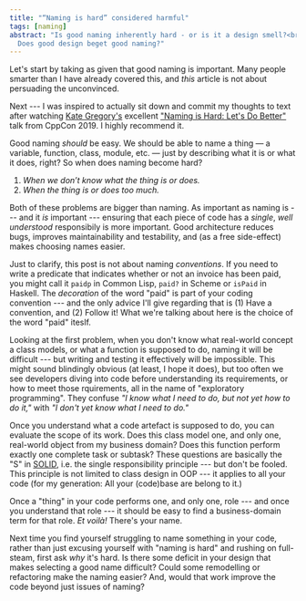 ```yaml
---
title: "“Naming is hard” considered harmful"
tags: [naming]
abstract: "Is good naming inherently hard - or is it a design smell?<br/>
  Does good design beget good naming?"
---
```


Let's start by taking as given that good naming is important. Many
people smarter than I have already covered this, and *this* article is
not about persuading the unconvinced.

Next --- I was inspired to actually sit down and commit my thoughts to
text after watching [Kate
Gregory's](http://www.gregcons.com/kateblog/) excellent ["Naming is
Hard: Let's Do Better"](https://www.youtube.com/watch?v=MBRoCdtZOYg
"Kate Gregory at CppCon 2019") talk from CppCon 2019. I highly
recommend it.

Good naming *should* be easy. We should be able to name a thing — a
variable, function, class, module, etc. — just by describing what it
is or what it does, right? So when does naming become hard?
1. *When we don’t know what the thing is or does.*
2. *When the thing is or does too much.*

Both of these problems are bigger than naming. As important as naming
is --- and it *is* important --- ensuring that each piece of code has
a *single*, *well understood* responsibily is more important. Good
architecture reduces bugs, improves maintainability and testability,
and (as a free side-effect) makes choosing names easier.

Just to clarify, this post is not about naming *conventions*. If you
need to write a predicate that indicates whether or not an invoice has
been paid, you might call it `paidp` in Common Lisp, `paid?` in Scheme
or `isPaid` in Haskell. The *decoration* of the word "paid" is part of
your coding convention --- and the only advice I'll give regarding
that is (1) Have a convention, and (2) Follow it! What we're talking
about here is the choice of the word "paid" iteslf.

Looking at the first problem, when you don't know what real-world
concept a class models, or what a function is supposed to do, naming
it will be difficult --- but writing and testing it effectively will
be impossible. This might sound blindingly obvious (at least, I hope
it does), but too often we see developers diving into code before
understanding its requirements, or how to meet those rquirements, all
in the name of "exploratory programming". They confuse *"I know what I
need to do, but not yet how to do it,"* with *"I don't yet know what I
need to do."*

Once you understand what a code artefact is supposed to do, you can
evaluate the scope of its work. Does this class model one, and only
one, real-world object from my business domain? Does this function
perform exactly one complete task or subtask? These questions are
basically the "S" in [SOLID](https://en.wikipedia.org/wiki/SOLID
"Definition of SOLID on Wikipedia"), i.e. the single responsibility
principle --- but don't be fooled. This principle is not limited to
class design in OOP --- it applies to all your code (for my
generation: All your (code)base are belong to it.)

Once a "thing" in your code performs one, and only one, role --- and
once you understand that role --- it should be easy to find a
business-domain term for that role. *Et voilà!* There's your name.

<takeaway>Next time you find yourself struggling to name something in
your code, rather than just excusing yourself with "naming is hard"
and rushing on full-steam, first ask *why* it's hard. Is there some
deficit in your design that makes selecting a good name difficult?
Could some remodelling or refactoring make the naming easier? And,
would that work improve the code beyond just issues of naming?
</takeaway>

<!-- [^1]: Kate Gregory (she/her) \| <a class="twitter-handle" href="https://twitter.com/gregcons">@gregcons</a> \| [www.gregcons.com/kateblog/](http://www.gregcons.com/kateblog/) -->

